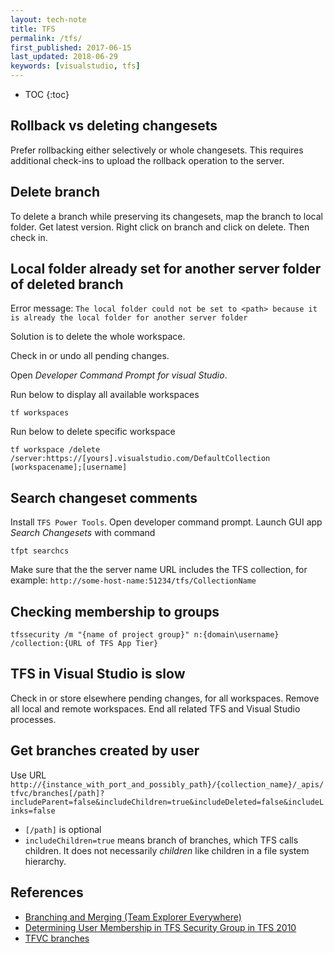 ```yaml
---
layout: tech-note
title: TFS
permalink: /tfs/
first_published: 2017-06-15
last_updated: 2018-06-29
keywords: [visualstudio, tfs]
---
```


* TOC
{:toc}

## Rollback vs deleting changesets

Prefer rollbacking either selectively or whole changesets. This requires
additional check-ins to upload the rollback operation to the server.

## Delete branch

To delete a branch while preserving its changesets, map the branch to local
folder. Get latest version. Right click on branch and click on delete. Then
check in.

## Local folder already set for another server folder of deleted branch

Error message: `The local folder could not be set to <path> because it is
already the local folder for another server folder`

Solution is to delete the whole workspace.

Check in or undo all pending changes.

Open _Developer Command Prompt for visual Studio_.

Run below to display all available workspaces

```
tf workspaces
```

Run below to delete specific workspace

```
tf workspace /delete /server:https://[yours].visualstudio.com/DefaultCollection [workspacename];[username]
```

## Search changeset comments

Install `TFS Power Tools`. Open developer command prompt. Launch GUI app
_Search Changesets_ with command

```
tfpt searchcs
```

Make sure that the the server name URL includes the TFS collection, for
example: `http://some-host-name:51234/tfs/CollectionName`

## Checking membership to groups

```
tfssecurity /m "{name of project group}" n:{domain\username} /collection:{URL of TFS App Tier}
```

## TFS in Visual Studio is slow

Check in or store elsewhere pending changes, for all workspaces. Remove all
local and remote workspaces. End all related TFS and Visual Studio processes.

## Get branches created by user

Use URL `http://{instance_with_port_and_possibly_path}/{collection_name}/_apis/tfvc/branches[/path]?includeParent=false&includeChildren=true&includeDeleted=false&includeLinks=false`

- `[/path]` is optional
- `includeChildren=true` means branch of branches, which TFS calls children. It
  does not necessarily _children_ like children in a file system hierarchy.

## References

- [Branching and Merging (Team Explorer Everywhere)](https://msdn.microsoft.com/en-us/library/gg475908(v=vs.100).aspx)
- [Determining User Membership in TFS Security Group in TFS 2010](https://blogs.technet.microsoft.com/chrad/2010/12/17/tfs-2010-securityhow-to-determine-if-a-user-is-a-member-of-a-tfs-group-or-a-windows-group/)
- [TFVC branches](https://docs.microsoft.com/en-us/vsts/integrate/previous-apis/tfvc/branches?view=vsts)
